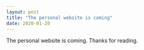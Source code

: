 ```yaml
---
layout: post
title: "The personal website is coming"
date: 2020-01-20
---
```


The personal website is coming.
Thanks for reading.